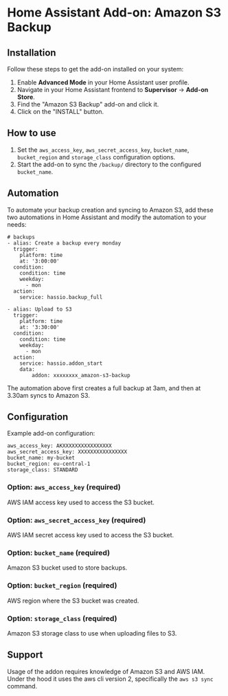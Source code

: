 # Home Assistant Add-on: Amazon S3 Backup

## Installation

Follow these steps to get the add-on installed on your system:

1. Enable **Advanced Mode** in your Home Assistant user profile.
2. Navigate in your Home Assistant frontend to **Supervisor** -> **Add-on Store**.
3. Find the "Amazon S3 Backup" add-on and click it.
4. Click on the "INSTALL" button.

## How to use

1. Set the `aws_access_key`, `aws_secret_access_key`, `bucket_name`, `bucket_region` and `storage_class` configuration options.
2. Start the add-on to sync the `/backup/` directory to the configured `bucket_name`.

## Automation
To automate your backup creation and syncing to Amazon S3, add these two automations in Home Assistant and modify the automation to your needs:
```
# backups
- alias: Create a backup every monday
  trigger:
    platform: time
    at: '3:00:00'
  condition:
    condition: time
    weekday:
      - mon
  action:
    service: hassio.backup_full

- alias: Upload to S3
  trigger:
    platform: time
    at: '3:30:00'
  condition:
    condition: time
    weekday:
      - mon
  action:
    service: hassio.addon_start
    data:
        addon: xxxxxxxx_amazon-s3-backup
```

The automation above first creates a full backup at 3am, and then at 3.30am syncs to Amazon S3.

## Configuration

Example add-on configuration:

```
aws_access_key: AKXXXXXXXXXXXXXXXX
aws_secret_access_key: XXXXXXXXXXXXXXXX
bucket_name: my-bucket
bucket_region: eu-central-1
storage_class: STANDARD
```

### Option: `aws_access_key` (required)
AWS IAM access key used to access the S3 bucket.

### Option: `aws_secret_access_key` (required)
AWS IAM secret access key used to access the S3 bucket.

### Option: `bucket_name` (required)
Amazon S3 bucket used to store backups.

### Option: `bucket_region` (required)
AWS region where the S3 bucket was created.

### Option: `storage_class` (required)
Amazon S3 storage class to use when uploading files to S3.

## Support

Usage of the addon requires knowledge of Amazon S3 and AWS IAM.
Under the hood it uses the aws cli version 2, specifically the `aws s3 sync` command.